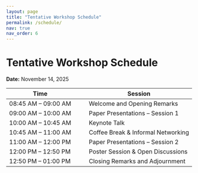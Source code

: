 ```yaml
---
layout: page
title: "Tentative Workshop Schedule"
permalink: /schedule/
nav: true
nav_order: 6
---
```


# Tentative Workshop Schedule

**Date:** November 14, 2025

| Time                      | | | Session                                                                             |
|---------------------------|-|-|-------------------------------------------------------------------------------------|
| 08:45 AM – 09:00 AM       | | | Welcome and Opening Remarks                                                         |
| 09:00 AM – 10:00 AM       | | | Paper Presentations – Session 1                                                     |
| 10:00 AM – 10:45 AM       | | | Keynote Talk                                                                        |
| 10:45 AM – 11:00 AM       | | | Coffee Break & Informal Networking                                                  |
| 11:00 AM – 12:00 PM       | | | Paper Presentations – Session 2                                                     |
| 12:00 PM – 12:50 PM       | | | Poster Session & Open Discussions                                                   |
| 12:50 PM – 01:00 PM       | | | Closing Remarks and Adjournment                                                     |
